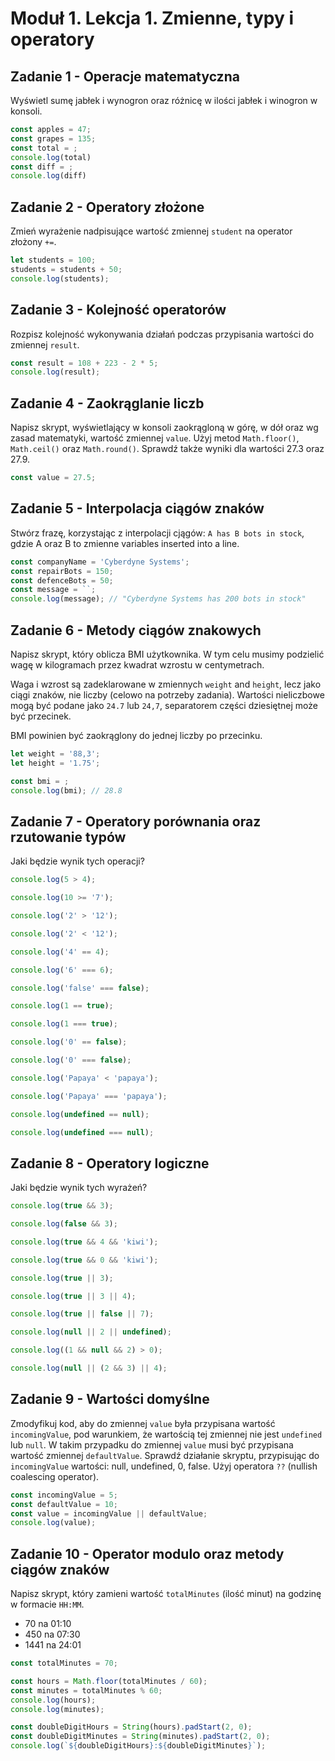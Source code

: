 # Moduł 1. Lekcja 1. Zmienne, typy i operatory 

## Zadanie 1 - Operacje matematyczna

Wyświetl sumę jabłek i wynogron oraz różnicę w ilości jabłek i winogron w konsoli.

```js
const apples = 47;
const grapes = 135;
const total = ;
console.log(total)
const diff = ;
console.log(diff)
```

## Zadanie 2 - Operatory złożone

Zmień wyrażenie nadpisujące wartość zmiennej `student` na operator złożony `+=`.

```js
let students = 100;
students = students + 50;
console.log(students);
```

## Zadanie 3 - Kolejność operatorów

Rozpisz kolejność wykonywania działań podczas przypisania wartości do zmiennej `result`.

```js
const result = 108 + 223 - 2 * 5;
console.log(result);
```

## Zadanie 4 - Zaokrąglanie liczb

Napisz skrypt, wyświetlający w konsoli zaokrągloną w górę, w dół oraz wg zasad matematyki, wartość zmiennej `value`. Użyj metod `Math.floor()`, `Math.ceil()` oraz `Math.round()`. Sprawdź także wyniki dla wartości 27.3 oraz 27.9.

```js
const value = 27.5;
```

## Zadanie 5 - Interpolacja ciągów znaków

Stwórz frazę, korzystając z interpolacji cjągów: `A has B bots in stock`, gdzie A oraz B to zmienne variables inserted into a line.

```js
const companyName = 'Cyberdyne Systems';
const repairBots = 150;
const defenceBots = 50;
const message = ``;
console.log(message); // "Cyberdyne Systems has 200 bots in stock"
```

## Zadanie 6 - Metody ciągów znakowych

Napisz skrypt, który oblicza BMI użytkownika. W tym celu musimy podzielić wagę w kilogramach przez kwadrat wzrostu w centymetrach.

Waga i wzrost są zadeklarowane w zmiennych `weight` and `height`, lecz jako ciągi znaków, nie liczby (celowo na potrzeby zadania). Wartości nieliczbowe mogą być podane jako `24.7` lub `24,7`, separatorem części dziesiętnej może być przecinek.

BMI powinien być zaokrąglony do jednej liczby po przecinku.

```js
let weight = '88,3';
let height = '1.75';

const bmi = ;
console.log(bmi); // 28.8
```

## Zadanie 7 - Operatory porównania oraz rzutowanie typów

Jaki będzie wynik tych operacji?

```js
console.log(5 > 4);

console.log(10 >= '7');

console.log('2' > '12');

console.log('2' < '12');

console.log('4' == 4);

console.log('6' === 6);

console.log('false' === false);

console.log(1 == true);

console.log(1 === true);

console.log('0' == false);

console.log('0' === false);

console.log('Papaya' < 'papaya');

console.log('Papaya' === 'papaya');

console.log(undefined == null);

console.log(undefined === null);
```

## Zadanie 8 - Operatory logiczne

Jaki będzie wynik tych wyrażeń?

```js
console.log(true && 3);

console.log(false && 3);

console.log(true && 4 && 'kiwi');

console.log(true && 0 && 'kiwi');

console.log(true || 3);

console.log(true || 3 || 4);

console.log(true || false || 7);

console.log(null || 2 || undefined);

console.log((1 && null && 2) > 0);

console.log(null || (2 && 3) || 4);
```

## Zadanie 9 - Wartości domyślne 

Zmodyfikuj kod, aby do zmiennej `value` była przypisana wartość `incomingValue`, pod warunkiem, że wartością tej zmiennej nie jest `undefined` lub `null`. 
W takim przypadku do zmiennej `value` musi być przypisana wartość zmiennej `defaultValue`. Sprawdź działanie skryptu, przypisując do `incomingValue` wartości: null, undefined, 0, false.
Użyj operatora `??` (nullish coalescing operator).

```js
const incomingValue = 5;
const defaultValue = 10;
const value = incomingValue || defaultValue;
console.log(value);
```

## Zadanie 10 - Operator modulo oraz metody ciągów znaków

Napisz skrypt, który zamieni wartość `totalMinutes` (ilość minut) na godzinę w formacie `HH:MM`.

- 70 na 01:10
- 450 na 07:30
- 1441 na 24:01

```js
const totalMinutes = 70;

const hours = Math.floor(totalMinutes / 60);
const minutes = totalMinutes % 60;
console.log(hours);
console.log(minutes);

const doubleDigitHours = String(hours).padStart(2, 0);
const doubleDigitMinutes = String(minutes).padStart(2, 0);
console.log(`${doubleDigitHours}:${doubleDigitMinutes}`);
```
